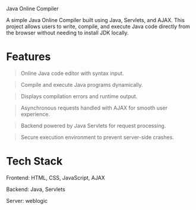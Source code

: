 Java Online Compiler

A simple Java Online Compiler built using Java, Servlets, and AJAX.
This project allows users to write, compile, and execute Java code directly from the browser without needing to install JDK locally.

# Features

> Online Java code editor with syntax input.

> Compile and execute Java programs dynamically.

> Displays compilation errors and runtime output.

> Asynchronous requests handled with AJAX for smooth user experience.

> Backend powered by Java Servlets for request processing.

> Secure execution environment to prevent server-side crashes.

# Tech Stack

 Frontend: HTML, CSS, JavaScript, AJAX

 Backend: Java, Servlets

 Server: weblogic
